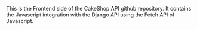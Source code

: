 This is the Frontend side of the CakeShop API github repository. It contains the Javascript integration with the Django API using the Fetch API of Javascript.